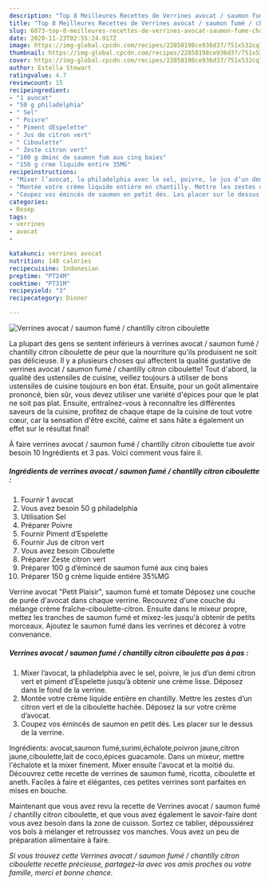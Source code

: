```yaml
---
description: "Top 8 Meilleures Recettes de Verrines avocat / saumon fumé / chantilly citron ciboulette"
title: "Top 8 Meilleures Recettes de Verrines avocat / saumon fumé / chantilly citron ciboulette"
slug: 6073-top-8-meilleures-recettes-de-verrines-avocat-saumon-fume-chantilly-citron-ciboulette
date: 2020-11-23T02:55:24.917Z
image: https://img-global.cpcdn.com/recipes/22858198ce936d37/751x532cq70/verrines-avocat-saumon-fume-chantilly-citron-ciboulette-photo-principale-de-la-recette.jpg
thumbnail: https://img-global.cpcdn.com/recipes/22858198ce936d37/751x532cq70/verrines-avocat-saumon-fume-chantilly-citron-ciboulette-photo-principale-de-la-recette.jpg
cover: https://img-global.cpcdn.com/recipes/22858198ce936d37/751x532cq70/verrines-avocat-saumon-fume-chantilly-citron-ciboulette-photo-principale-de-la-recette.jpg
author: Estella Stewart
ratingvalue: 4.7
reviewcount: 15
recipeingredient:
- "1 avocat"
- "50 g philadelphia"
- " Sel"
- " Poivre"
- " Piment dEspelette"
- " Jus de citron vert"
- " Ciboulette"
- " Zeste citron vert"
- "100 g dminc de saumon fum aux cinq baies"
- "150 g crme liquide entire 35MG"
recipeinstructions:
- "Mixer l’avocat, la philadelphia avec le sel, poivre, le jus d’un demi citron vert et piment d’Espelette jusqu’à obtenir une crème lisse. Déposez dans le fond de la verrine."
- "Montée votre crème liquide entière en chantilly. Mettre les zestes d’un citron vert et de la ciboulette hachée. Déposez la sur votre crème d’avocat."
- "Coupez vos émincés de saumon en petit dés. Les placer sur le dessus de la verrine."
categories:
- Resep
tags:
- verrines
- avocat
- 

katakunci: verrines avocat  
nutrition: 140 calories
recipecuisine: Indonesian
preptime: "PT24M"
cooktime: "PT31M"
recipeyield: "3"
recipecategory: Dinner

---
```



![Verrines avocat / saumon fumé / chantilly citron ciboulette](https://img-global.cpcdn.com/recipes/22858198ce936d37/751x532cq70/verrines-avocat-saumon-fume-chantilly-citron-ciboulette-photo-principale-de-la-recette.jpg)

La plupart des gens se sentent inférieurs à verrines avocat / saumon fumé / chantilly citron ciboulette de peur que la nourriture qu'ils produisent ne soit pas délicieuse. Il y a plusieurs choses qui affectent la qualité gustative de verrines avocat / saumon fumé / chantilly citron ciboulette! Tout d'abord, la qualité des ustensiles de cuisine, veillez toujours à utiliser de bons ustensiles de cuisine toujours en bon état. Ensuite, pour un goût alimentaire prononcé, bien sûr, vous devez utiliser une variété d'épices pour que le plat ne soit pas plat. Ensuite, entraînez-vous à reconnaître les différentes saveurs de la cuisine, profitez de chaque étape de la cuisine de tout votre cœur, car la sensation d'être excité, calme et sans hâte a également un effet sur le résultat final!

<!--inarticleads1-->

À faire verrines avocat / saumon fumé / chantilly citron ciboulette tue avoir besoin 10 Ingrédients et 3 pas. Voici comment vous faire il.

##### Ingrédients de verrines avocat / saumon fumé / chantilly citron ciboulette :

1. Fournir 1 avocat
1. Vous avez besoin 50 g philadelphia
1. Utilisation  Sel
1. Préparer  Poivre
1. Fournir  Piment d’Espelette
1. Fournir  Jus de citron vert
1. Vous avez besoin  Ciboulette
1. Préparer  Zeste citron vert
1. Préparer 100 g d’émincé de saumon fumé aux cinq baies
1. Préparer 150 g crème liquide entière 35%MG


Verrine avocat &#34;Petit Plaisir&#34;, saumon fumé et tomate Déposez une couche de purée d&#39;avocat dans chaque verrine. Recouvrez d&#39;une couche du mélange crème fraîche-ciboulette-citron. Ensuite dans le mixeur propre, mettez les tranches de saumon fumé et mixez-les jusqu&#39;à obtenir de petits morceaux. Ajoutez le saumon fumé dans les verrines et décorez à votre convenance. 

<!--inarticleads2-->

##### Verrines avocat / saumon fumé / chantilly citron ciboulette pas à pas :

1. Mixer l’avocat, la philadelphia avec le sel, poivre, le jus d’un demi citron vert et piment d’Espelette jusqu’à obtenir une crème lisse. Déposez dans le fond de la verrine.
1. Montée votre crème liquide entière en chantilly. Mettre les zestes d’un citron vert et de la ciboulette hachée. Déposez la sur votre crème d’avocat.
1. Coupez vos émincés de saumon en petit dés. Les placer sur le dessus de la verrine.


Ingrédients: avocat,saumon fumé,surimi,échalote,poivron jaune,citron jaune,ciboulette,lait de coco,épices guacamole. Dans un mixeur, mettre l&#39;échalote et la mixer finement. Mixer ensuite l&#39;avocat et la moitié du. Découvrez cette recette de verrines de saumon fumé, ricotta, ciboulette et aneth. Faciles à faire et élégantes, ces petites verrines sont parfaites en mises en bouche. 

<!--inarticleads1-->

<p>
Maintenant que vous avez revu la recette de Verrines avocat / saumon fumé / chantilly citron ciboulette, et que vous avez également le savoir-faire dont vous avez besoin dans la zone de cuisson. Sortez ce tablier, dépoussiérez vos bols à mélanger et retroussez vos manches. Vous avez un peu de préparation alimentaire à faire.
</p>

<p>
<i>Si vous trouvez cette Verrines avocat / saumon fumé / chantilly citron ciboulette recette précieuse, partagez-la avec vos amis proches ou votre famille, merci et bonne chance.</i>
</p>

